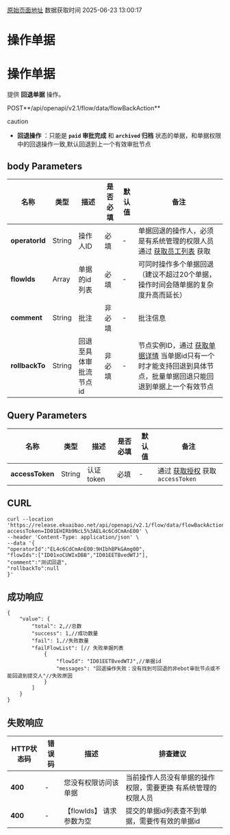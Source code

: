 [原始页面地址](https://docs.ekuaibao.com/docs/open-api/flows/do-back-flow)
数据获取时间 2025-06-23 13:00:17

# 操作单据

# 操作单据  
  
提供 **回退单据** 操作。

POST**/api/openapi/v2.1/flow/data/flowBackAction**

caution

  * **回退操作** ：只能是 **`paid` 审批完成** 和 **`archived` 归档** 状态的单据，和单据权限中的回退操作一致,默认回退到上一个有效审批节点



## body Parameters​

名称| 类型| 描述| 是否必填| 默认值| 备注  
---|---|---|---|---|---  
**operatorId**|  String| 操作人ID| 必填| -| 单据回退的操作人，必须是有系统管理的权限人员 通过 [获取员工列表](/docs/open-api/corporation/get-all-staffs) 获取  
**flowIds**|  Array| 单据的id列表| 必填| -| 可同时操作多个单据回退（建议不超过20个单据，操作时间会随单据的复杂度升高而延长）  
**comment**|  String| 批注| 非必填| -| 批注信息  
**rollbackTo**|  String| 回退至具体审批流节点id| 非必填| -| 节点实例ID，通过 [获取单据详情](/docs/open-api/flows/get-forms-details) 当单据id只有一个时才能支持回退到具体节点，批量单据回退只能回退到单据上一个有效节点  
  
## Query Parameters​

名称| 类型| 描述| 是否必填| 默认值| 备注  
---|---|---|---|---|---  
**accessToken**|  String| 认证token| 必填| -| 通过 [获取授权](/docs/open-api/getting-started/auth) 获取 `accessToken`  
  
## CURL​
    
    
    curl --location 'https://release.ekuaibao.net/api/openapi/v2.1/flow/data/flowBackAction?accessToken=ID01EHIRb9NcL5%3AEL4c6CdCmAnE00' \  
    --header 'Content-Type: application/json' \  
    --data '{  
    "operatorId":"EL4c6CdCmAnE00:9HIbhBPkGAmg00",  
    "flowIds":["ID01xoCUWIxDBB","ID01EETBvedWTJ"],  
    "comment":"测试回退",  
    "rollbackTo":null  
    }'  
    

## 成功响应​
    
    
    {  
        "value": {  
            "total": 2,//总数  
            "success": 1,//成功数量  
            "fail": 1,//失败数量  
            "failFlowList": [// 失败单据列表  
                {  
                    "flowId": "ID01EETBvedWTJ",//单据id  
                    "messages": "回退操作失败：没有找到可回退的非ebot审批节点或不能回退到提交人"//失败原因  
                }  
            ]  
        }  
    }  
    

## 失败响应​

HTTP状态码| 错误码| 描述| 排查建议  
---|---|---|---  
**400**|  -| 您没有权限访问该单据| 当前操作人员没有单据的操作权限，需要更换 有系统管理的权限人员  
**400**|  -| 【flowIds】 请求参数为空| 提交的单据id列表查不到单据，需要传有效的单据id
